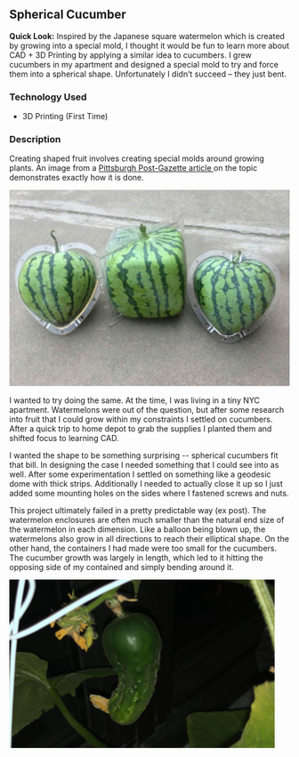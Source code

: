 ## Spherical Cucumber

**Quick Look:** Inspired by the Japanese square watermelon which is created by growing into a special mold, I thought it would be fun to learn more about CAD + 3D Printing by applying a similar idea to cucumbers. I grew cucumbers in my apartment and designed a special mold to try and force them into a spherical shape. Unfortunately I didn’t succeed – they just bent.

### Technology Used
- 3D Printing (First Time)

### Description

Creating shaped fruit involves creating special molds around growing plants. An image from a <a href="https://www.post-gazette.com/life/food/2016/08/10/Square-watermelons-are-novel-but-also-costly-and-labor-intensive/stories/201607290201"> Pittsburgh Post-Gazette article </a> on the topic demonstrates exactly how it is done. 

<img src="/images/watermelon.jpg?raw=true"/>

I wanted to try doing the same. At the time, I was living in a tiny NYC apartment. Watermelons were out of the question, but after some research into fruit that I could grow within my constraints I settled on cucumbers. After a quick trip to home depot to grab the supplies I planted them and shifted focus to learning CAD.

I wanted the shape to be something surprising -- spherical cucumbers fit that bill. In designing the case I needed something that I could see into as well. After some experimentation I settled on something like a geodesic dome with thick strips. Additionally I needed to actually close it up so I just added some mounting holes on the sides where I fastened screws and nuts. 

This project ultimately failed in a pretty predictable way (ex post). The watermelon enclosures are often much smaller than the natural end size of the watermelon in each dimension. Like a balloon being blown up, the watermelons also grow in all directions to reach their elliptical shape. On the other hand, the containers I had made were too small for the cucumbers. The cucumber growth was largely in length, which led to it hitting the opposing side of my contained and simply bending around it. 

<img src="/images/bent-cuke.png?raw=true"/>
